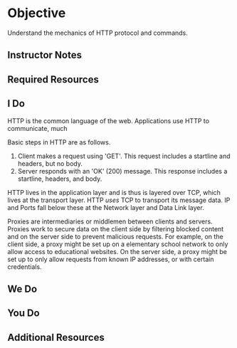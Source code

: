 # Objective
Understand the mechanics of HTTP protocol and commands.
## Instructor Notes


## Required Resources


## I Do
HTTP is the common language of the web. Applications use HTTP to communicate, much 

Basic steps in HTTP are as follows. 
1. Client makes a request using 'GET'. This request includes a startline and headers, but no body.
2. Server responds with an 'OK' (200) message. This response includes a startline, headers, and body. 


HTTP lives in the application layer and is thus is layered over TCP, which lives at the transport layer. HTTP *uses* TCP to transport its message data. IP and Ports fall below these at the Network layer and Data Link layer. 

Proxies are intermediaries or middlemen between clients and servers. Proxies work to secure data on the client side by filtering blocked content and on the server side to prevent malicious requests. For example, on the client side, a proxy might be set up on a elementary school network to only allow access to educational websites. On the server side, a proxy might be set up to only allow requests from known IP addresses, or with certain credentials. 




## We Do

## You Do



## Additional Resources

<!--stackedit_data:
eyJoaXN0b3J5IjpbLTE4MzI0NzQ0NjAsLTU0MzMxNjQ2NywtMT
Y2MDIyOTYyOV19
-->